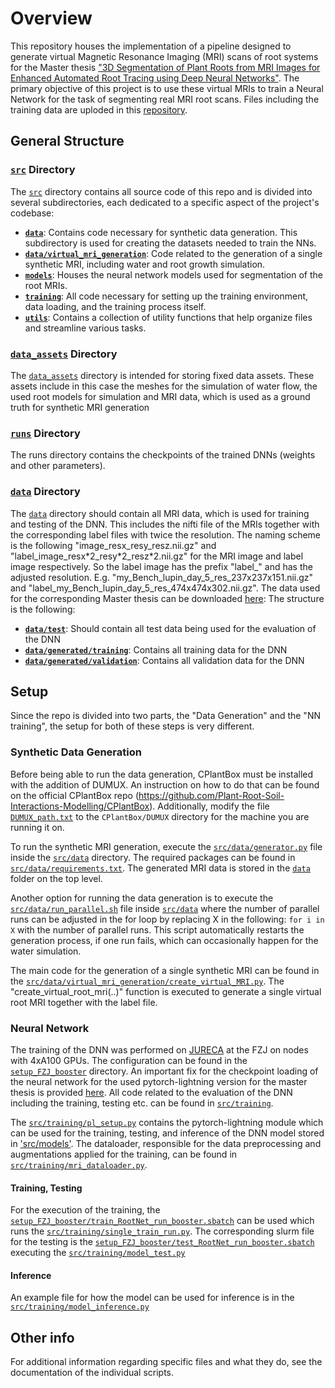 # Overview

This repository houses the implementation of a pipeline designed to generate virtual Magnetic Resonance Imaging (MRI) scans of root systems for the Master thesis ["3D Segmentation of Plant Roots from MRI Images for Enhanced Automated Root Tracing using Deep Neural Networks"](https://www.researchgate.net/publication/387756222_3D_Segmentation_of_Plant_Roots_from_MRI_Images_for_Enhanced_Automated_Root_Tracing_using_Deep_Neural_Networks?utm_source=twitter&rgutm_meta1=eHNsLXVVRUFocmRITk1BV0h0RytUc0dJNC9xeCtZWlk5R1JRc1pUYVRqUnV4MXpuOS9ZUmZOYVFSZVArOTVIb05YKzNSS3dPN1hWSUNzKytmV1VuQVZNaFBYOD0%3D ). The primary objective of this project is to use these virtual MRIs to train a Neural Network for the task of segmenting real MRI root scans.
Files including the training data are uploded in this [repository](https://zenodo.org/records/12806033).

## General Structure

### [`src`](src) Directory

The [`src`](src) directory contains all source code of this repo and is divided into several subdirectories, each dedicated to a specific aspect of the project's codebase:
- **[`data`](src/data)**: Contains code necessary for synthetic data generation. This subdirectory is used for creating the datasets needed to train the NNs.
- **[`data/virtual_mri_generation`](src/data/virtual_mri_generation)**: Code related to the generation of a single synthetic MRI, including water and root growth simulation.
- **[`models`](src/models)**: Houses the neural network models used for segmentation of the root MRIs.
- **[`training`](src/training)**: All code necessary for setting up the training environment, data loading, and the training process itself.
- **[`utils`](src/utils)**: Contains a collection of utility functions that help organize files and streamline various tasks.
  
### [`data_assets`](data_assets) Directory

The [`data_assets`](data_assets) directory is intended for storing fixed data assets. These assets include in this case the meshes for the simulation of water flow, the used root models for simulation and MRI data, which is used as a ground truth for synthetic MRI generation

### [`runs`](runs) Directory

The runs directory contains the checkpoints of the trained DNNs (weights and other parameters).


### [`data`](data) Directory

The [`data`](data) directory should contain all MRI data, which is used for training and testing of the DNN. This includes the nifti file of the MRIs together with the corresponding label files with twice the resolution. The naming scheme is the following "image_resx_resy_resz.nii.gz" and "label_image_resx\*2_resy\*2_resz\*2.nii.gz" for the MRI image and label image respectively. So the label image has the prefix "label_" and has the adjusted resolution. E.g. "my_Bench_lupin_day_5_res_237x237x151.nii.gz" and "label_my_Bench_lupin_day_5_res_474x474x302.nii.gz". The data used for the corresponding Master thesis can be downloaded [here](https://zenodo.org/records/12806033):
The structure is the following:
- **[`data/test`](data/test)**: Should contain all test data being used for the evaluation of the DNN
- **[`data/generated/training`](data/generated/training)**: Contains all training data for the DNN
- **[`data/generated/validation`](data/generated/validation)**: Contains all validation data for the DNN

## Setup

Since the repo is divided into two parts, the "Data Generation" and the "NN training", the setup for both of these steps is very different. 

### Synthetic Data Generation

Before being able to run the data generation, CPlantBox must be installed with the addition of DUMUX. An instruction on how to do that can be found on the official CPlantBox repo (https://github.com/Plant-Root-Soil-Interactions-Modelling/CPlantBox).
Additionally, modify the file [`DUMUX_path.txt`](DUMUX_path.txt) to the `CPlantBox/DUMUX` directory for the machine you are running it on.

To run the synthetic MRI generation, execute the [`src/data/generator.py`](src/data/generator.py) file inside the [`src/data`](src/data) directory. The required packages can be found in [`src/data/requirements.txt`](src/data/requirements.txt). The generated MRI data is stored in the [`data`](data) folder on the top level.

Another option for running the data generation is to execute the [`src/data/run_parallel.sh`](src/data/run_parallel.sh) file inside [`src/data`](src/data) where the number of parallel runs can be adjusted in the for loop by replacing X in the following: `for i in X` with the number of parallel runs. This script automatically restarts the generation process, if one run fails, which can occasionally happen for the water simulation.

The main code for the generation of a single synthetic MRI can be found in the [`src/data/virtual_mri_generation/create_virtual_MRI.py`](src/data/virtual_mri_generation/create_virtual_MRI.py). The "create_virtual_root_mri(..)" function is executed to generate a single virtual root MRI together with the label file. 

### Neural Network

The training of the DNN was performed on [JURECA](https://doi.org/10.17815/jlsrf-4-121-1) at the FZJ on nodes with 4xA100 GPUs. The configuration can be found in the [`setup_FZJ_booster`](setup_FZJ_booster) directory. An important fix for the checkpoint loading of the neural network for the used pytorch-lightning version for the master thesis is provided [here](https://github.com/Lightning-AI/pytorch-lightning/issues/13695). All code related to the evaluation of the DNN including the training, testing etc. can be found in [`src/training`](src/training). 

The [`src/training/pl_setup.py`](src/training/pl_setup.py) contains the pytorch-lightning module which can be used for the training, testing, and inference of the DNN model stored in ['src/models'](src/models). The dataloader, responsible for the data preprocessing and augmentations applied for the training, can be found in [`src/training/mri_dataloader.py`](src/training/mri_dataloader.py). 

#### Training, Testing

For the execution of the training, the [`setup_FZJ_booster/train_RootNet_run_booster.sbatch`](setup_FZJ_booster/train_RootNet_run_booster.sbatch) can be used which runs the [`src/training/single_train_run.py`](src/training/single_train_run.py). 
The corresponding slurm file for the testing is the [`setup_FZJ_booster/test_RootNet_run_booster.sbatch`](setup_FZJ_booster/test_RootNet_run_jureca_test.sbatch) executing the [`src/training/model_test.py`](src/training/model_test.py)

#### Inference

An example file for how the model can be used for inference is in the [`src/training/model_inference.py`](src/training/model_inference.py)

## Other info

For additional information regarding specific files and what they do, see the documentation of the individual scripts. 
